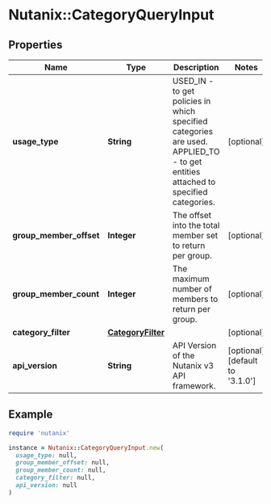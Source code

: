 # Nutanix::CategoryQueryInput

## Properties

| Name | Type | Description | Notes |
| ---- | ---- | ----------- | ----- |
| **usage_type** | **String** | USED_IN - to get policies in which specified categories are used. APPLIED_TO - to get entities attached to specified categories.  | [optional] |
| **group_member_offset** | **Integer** | The offset into the total member set to return per group. | [optional] |
| **group_member_count** | **Integer** | The maximum number of members to return per group. | [optional] |
| **category_filter** | [**CategoryFilter**](CategoryFilter.md) |  | [optional] |
| **api_version** | **String** | API Version of the Nutanix v3 API framework. | [optional][default to &#39;3.1.0&#39;] |

## Example

```ruby
require 'nutanix'

instance = Nutanix::CategoryQueryInput.new(
  usage_type: null,
  group_member_offset: null,
  group_member_count: null,
  category_filter: null,
  api_version: null
)
```

